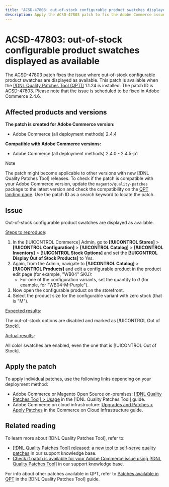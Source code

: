 ```yaml
---
title: "ACSD-47803: out-of-stock configurable product swatches displayed as available"
description: Apply the ACSD-47803 patch to fix the Adobe Commerce issue where out-of-stock configurable product swatches displayed as available.
---
```


# ACSD-47803: out-of-stock configurable product swatches displayed as available

The ACSD-47803 patch fixes the issue where out-of-stock configurable product swatches are displayed as available. This patch is available when the [[!DNL Quality Patches Tool (QPT)]](/help/announcements/adobe-commerce-announcements/magento-quality-patches-released-new-tool-to-self-serve-quality-patches.md) 1.1.24 is installed. The patch ID is ACSD-47803. Please note that the issue is scheduled to be fixed in Adobe Commerce 2.4.6. 

## Affected products and versions

**The patch is created for Adobe Commerce version:**

* Adobe Commerce (all deployment methods) 2.4.4

**Compatible with Adobe Commerce versions:**

* Adobe Commerce (all deployment methods) 2.4.0 - 2.4.5-p1

>[!NOTE]
>
>The patch might become applicable to other versions with new [!DNL Quality Patches Tool] releases. To check if the patch is compatible with your Adobe Commerce version, update the `magento/quality-patches` package to the latest version and check the compatibility on the [QPT landing page](https://experienceleague.adobe.com/tools/commerce-quality-patches/index.html). Use the patch ID as a search keyword to locate the patch.

## Issue

Out-of-stock configurable product swatches are displayed as available.

<u>Steps to reproduce</u>:

1. In the [!UICONTROL Commerce] Admin, go to **[!UICONTROL Stores]** > **[!UICONTROL Configuration]** > **[!UICONTROL Catalog]** > **[!UICONTROL Inventory]** > **[!UICONTROL Stock Options]** and set the **[!UICONTROL Display Out of Stock Products]** to *Yes*.
1. Again, from the Admin, navigate to **[!UICONTROL Catalog]** > **[!UICONTROL Products]** and edit a configurable product in the product edit page (for example, "WB04" SKU):
    * For one of the configuration variants, set the quantity to *0* (for example, for "WB04-M-Purple").
1. Now open the configurable product on the storefront.
1. Select the product size for the configurable variant with zero stock (that is "M").

<u>Expected results</u>:

The out-of-stock options are disabled and marked as [!UICONTROL Out of Stock].

<u>Actual results</u>:

All color swatches are enabled, even the one that is [!UICONTROL Out of Stock].

## Apply the patch

To apply individual patches, use the following links depending on your deployment method:

* Adobe Commerce or Magento Open Source on-premises: [[!DNL Quality Patches Tool] > Usage](https://experienceleague.adobe.com/docs/commerce-operations/tools/quality-patches-tool/usage.html) in the [!DNL Quality Patches Tool] guide.
* Adobe Commerce on cloud infrastructure: [Upgrades and Patches > Apply Patches](https://experienceleague.adobe.com/docs/commerce-cloud-service/user-guide/develop/upgrade/apply-patches.html) in the Commerce on Cloud Infrastructure guide.

## Related reading

To learn more about [!DNL Quality Patches Tool], refer to:

* [[!DNL Quality Patches Tool] released: a new tool to self-serve quality patches](/help/announcements/adobe-commerce-announcements/magento-quality-patches-released-new-tool-to-self-serve-quality-patches.md) in our support knowledge base.
* [Check if patch is available for your Adobe Commerce issue using [!DNL Quality Patches Tool]](/help/support-tools/patches-available-in-qpt-tool/check-patch-for-magento-issue-with-magento-quality-patches.md) in our support knowledge base.

For info about other patches available in QPT, refer to [Patches available in QPT](https://experienceleague.adobe.com/tools/commerce-quality-patches/index.html) in the [!DNL Quality Patches Tool] guide.
